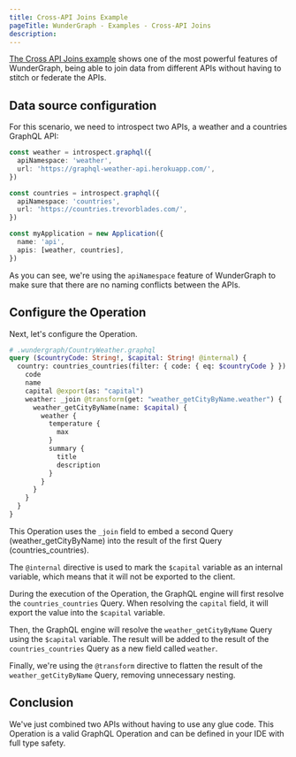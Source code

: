 ```yaml
---
title: Cross-API Joins Example
pageTitle: WunderGraph - Examples - Cross-API Joins
description:
---
```


[The Cross API Joins example](https://github.com/wundergraph/wundergraph/tree/main/examples/cross-api-joins) shows one of the most powerful features of WunderGraph,
being able to join data from different APIs without having to stitch or federate the APIs.

## Data source configuration

For this scenario, we need to introspect two APIs,
a weather and a countries GraphQL API:

```typescript
const weather = introspect.graphql({
  apiNamespace: 'weather',
  url: 'https://graphql-weather-api.herokuapp.com/',
})

const countries = introspect.graphql({
  apiNamespace: 'countries',
  url: 'https://countries.trevorblades.com/',
})

const myApplication = new Application({
  name: 'api',
  apis: [weather, countries],
})
```

As you can see,
we're using the `apiNamespace` feature of WunderGraph to make sure that there are no naming conflicts between the APIs.

## Configure the Operation

Next, let's configure the Operation.

```graphql
# .wundergraph/CountryWeather.graphql
query ($countryCode: String!, $capital: String! @internal) {
  country: countries_countries(filter: { code: { eq: $countryCode } }) {
    code
    name
    capital @export(as: "capital")
    weather: _join @transform(get: "weather_getCityByName.weather") {
      weather_getCityByName(name: $capital) {
        weather {
          temperature {
            max
          }
          summary {
            title
            description
          }
        }
      }
    }
  }
}
```

This Operation uses the `_join` field to embed a second Query (weather_getCityByName) into the result of the first Query (countries_countries).

The `@internal` directive is used to mark the `$capital` variable as an internal variable,
which means that it will not be exported to the client.

During the execution of the Operation,
the GraphQL engine will first resolve the `countries_countries` Query.
When resolving the `capital` field,
it will export the value into the `$capital` variable.

Then, the GraphQL engine will resolve the `weather_getCityByName` Query using the `$capital` variable.
The result will be added to the result of the `countries_countries` Query as a new field called `weather`.

Finally, we're using the `@transform` directive to flatten the result of the `weather_getCityByName` Query,
removing unnecessary nesting.

## Conclusion

We've just combined two APIs without having to use any glue code.
This Operation is a valid GraphQL Operation and can be defined in your IDE with full type safety.
